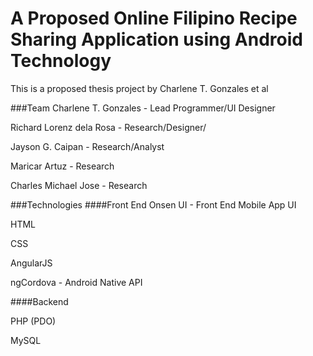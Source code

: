 A Proposed Online Filipino Recipe Sharing Application using Android Technology
===

This is a proposed thesis project by Charlene T. Gonzales et al

###Team
Charlene T. Gonzales - Lead Programmer/UI Designer

Richard Lorenz dela Rosa - Research/Designer/

Jayson G. Caipan - Research/Analyst

Maricar Artuz - Research

Charles Michael Jose - Research


###Technologies
####Front End
Onsen UI - Front End Mobile App UI

HTML

CSS

AngularJS 

ngCordova - Android Native API

####Backend

PHP (PDO)

MySQL
